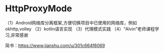 # HttpProxyMode

（1）Android网络库分离框架,方便切换项目中已使用的网络库，例如okhttp,volley
（2）kotlin语言实现
（3）代理模式实践
（4）“Alvin”老师课程学习,非常感谢

简书：https://www.jianshu.com/u/301c664f8069
